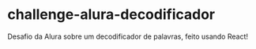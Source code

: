 # challenge-alura-decodificador
Desafio da Alura sobre um decodificador de palavras, feito usando React!
